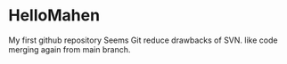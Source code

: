 # HelloMahen
My first github repository
Seems Git reduce drawbacks of SVN. like code merging again from main branch.

